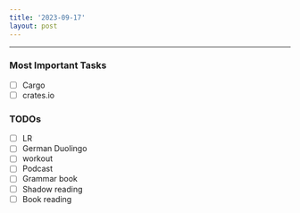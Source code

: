 ```yaml
---
title: '2023-09-17'
layout: post
---
```


---

### Most Important Tasks

- [ ] Cargo
- [ ] crates.io

### TODOs

- [ ] LR
- [ ] German Duolingo
- [ ] workout
- [ ] Podcast
- [ ] Grammar book
- [ ] Shadow reading
- [ ] Book reading
